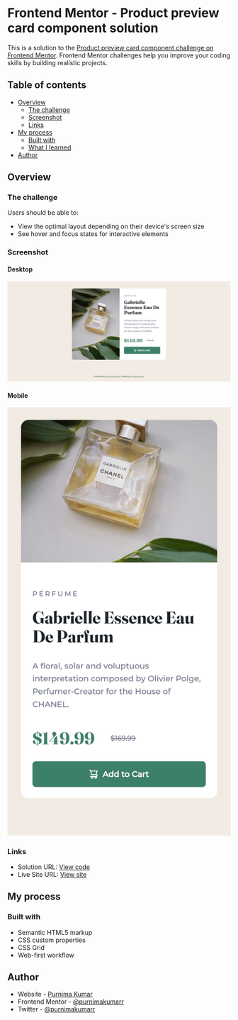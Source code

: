 # Frontend Mentor - Product preview card component solution

This is a solution to the [Product preview card component challenge on Frontend Mentor](https://www.frontendmentor.io/challenges/product-preview-card-component-GO7UmttRfa). Frontend Mentor challenges help you improve your coding skills by building realistic projects.

## Table of contents

- [Overview](#overview)
  - [The challenge](#the-challenge)
  - [Screenshot](#screenshot)
  - [Links](#links)
- [My process](#my-process)
  - [Built with](#built-with)
  - [What I learned](#what-i-learned)
- [Author](#author)

## Overview

### The challenge

Users should be able to:

- View the optimal layout depending on their device's screen size
- See hover and focus states for interactive elements

### Screenshot

#### Desktop

![](./images/screenshot-product-preview-card-desktop.png)

#### Mobile

![](./images/screenshot-product-preview-card-mobile.jpg)

### Links

- Solution URL: [View code](https://github.com/purnimakumarr/frontendmentor/tree/main/product-preview-card-component)
- Live Site URL: [View site](https://purnimakumarr.github.io/frontendmentor/product-preview-card-component/)

## My process

### Built with

- Semantic HTML5 markup
- CSS custom properties
- CSS Grid
- Web-first workflow

## Author

- Website - [Purnima Kumar](https://purnimakumarr.github.io)
- Frontend Mentor - [@purnimakumarr](https://www.frontendmentor.io/profile/purnimakumarr)
- Twitter - [@purnimakumarr](https://www.twitter.com/purnimakumarr)
